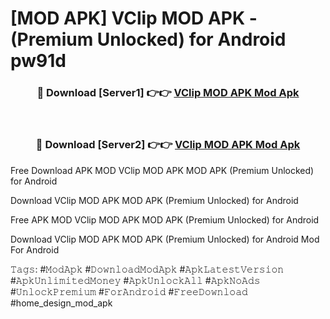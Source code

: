 # [MOD APK] VClip MOD APK - (Premium Unlocked) for Android pw91d



<div align="center">
<h3>🔴 Download [Server1] 👉👉 <a href="https://momento.my/?title=VClip_MOD_APK">VClip MOD APK Mod Apk</a></h3><br>

<h3>🔴 Download [Server2] 👉👉 <a href="https://momento.my/?title=VClip_MOD_APK">VClip MOD APK Mod Apk</a></h3>
</div>



Free Download APK MOD VClip MOD APK MOD APK (Premium Unlocked) for Android

Download VClip MOD APK MOD APK (Premium Unlocked) for Android

Free APK MOD VClip MOD APK MOD APK (Premium Unlocked) for Android

Download VClip MOD APK MOD APK (Premium Unlocked) for Android Mod For Android

𝚃𝚊𝚐𝚜: #𝙼𝚘𝚍𝙰𝚙𝚔 #𝙳𝚘𝚠𝚗𝚕𝚘𝚊𝚍𝙼𝚘𝚍𝙰𝚙𝚔 #𝙰𝚙𝚔𝙻𝚊𝚝𝚎𝚜𝚝𝚅𝚎𝚛𝚜𝚒𝚘𝚗 #𝙰𝚙𝚔𝚄𝚗𝚕𝚒𝚖𝚒𝚝𝚎𝚍𝙼𝚘𝚗𝚎𝚢 #𝙰𝚙𝚔𝚄𝚗𝚕𝚘𝚌𝚔𝙰𝚕𝚕 #𝙰𝚙𝚔𝙽𝚘𝙰𝚍𝚜 #𝚄𝚗𝚕𝚘𝚌𝚔𝙿𝚛𝚎𝚖𝚒𝚞𝚖 #𝙵𝚘𝚛𝙰𝚗𝚍𝚛𝚘𝚒𝚍 #𝙵𝚛𝚎𝚎𝙳𝚘𝚠𝚗𝚕𝚘𝚊𝚍 #home_design_mod_apk
